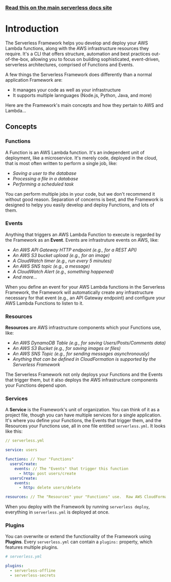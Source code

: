 <!--
title: Serverless Framework - AWS Lambda Guide - Introduction
menuText: Intro
menuOrder: 1
description: An introduction to using AWS and AWS Lambda with the Serverless Framework.
layout: Doc
-->

<!-- DOCS-SITE-LINK:START automatically generated  -->
### [Read this on the main serverless docs site](https://www.serverless.com/docs/providers/aws/guide/intro)
<!-- DOCS-SITE-LINK:END -->

# Introduction

The Serverless Framework helps you develop and deploy your AWS Lambda functions, along with the AWS infrastructure resources they require.  It's a CLI that offers structure, automation and best practices out-of-the-box, allowing you to focus on building sophisticated, event-driven, serverless architectures, comprised of Functions and Events.

A few things the Serverless Framework does differently than a normal application Framework are:
* It manages your code as well as your infrastructure
* It supports multiple lannguages (Node.js, Python, Java, and more)

Here are the Framework's main concepts and how they pertain to AWS and Lambda...

## Concepts

### Functions

A Function is an AWS Lambda function.  It's an independent unit of deployment, like a microservice.  It's merely code, deployed in the cloud, that is most often written to perform a single job, like:

* *Saving a user to the database*
* *Processing a file in a database*
* *Performing a scheduled task*

You can perform multiple jobs in your code, but we don't recommend it without good reason.  Separation of concerns is best, and the Framework is designed to helpy you easily develop and deploy Functions, and lots of them.

### Events

Anything that triggers an AWS Lambda Function to execute is regarded by the Framework as an **Event**.  Events are infrastruture events on AWS, like:

* *An AWS API Gateway HTTP endpoint (e.g., for a REST API)*
* *An AWS S3 bucket upload (e.g., for an image)*
* *A CloudWatch timer (e.g., run every 5 minutes)*
* *An AWS SNS topic (e.g., a message)*
* *A CloudWatch Alert (e.g., something happened)*
* *And more...*

When you define an event for your AWS Lambda functions in the Serverless Framework, the Framework will automatically create any infrastructure necessary for that event (e.g., an API Gateway endpoint) and configure your AWS Lambda Functions to listen to it.

### Resources

**Resources** are AWS infrastructure components which your Functions use, like:

* *An AWS DynamoDB Table (e.g., for saving Users/Posts/Comments data)*
* *An AWS S3 Bucket (e.g., for saving images or files)*
* *An AWS SNS Topic (e.g., for sending messages asynchronously)*
* *Anything that can be defined in CloudFormation is supported by the Serverless Framework*

The Serverless Framework not only deploys your Functions and the Events that trigger them, but it also deploys the AWS infrastructure components your Functions depend upon.

### Services

A **Service** is the Framework's unit of organization.  You can think of it as a project file, though you can have multiple services for a single application.  It's where you define your Functions, the Events that trigger them, and the Resources your Functions use, all in one file entitled `serverless.yml`.  It looks like this:

```yml
// serverless.yml

service: users

functions: // Your "Functions"
  usersCreate:
    events: // The "Events" that trigger this function
      - http: post users/create
  usersCreate:
    events:
      - http: delete users/delete

resources: // The "Resources" your "Functions" use.  Raw AWS CloudFormation goes in here.
```
When you deploy with the Framework by running `serverless deploy`, everything in `serverless.yml` is deployed at once.

### Plugins

You can overwrite or extend the functionality of the Framework using **Plugins**.  Every `serverless.yml` can contain a `plugins:` property, which features multiple plugins.

```yml
# serverless.yml

plugins:
  - serverless-offline
  - serverless-secrets
```